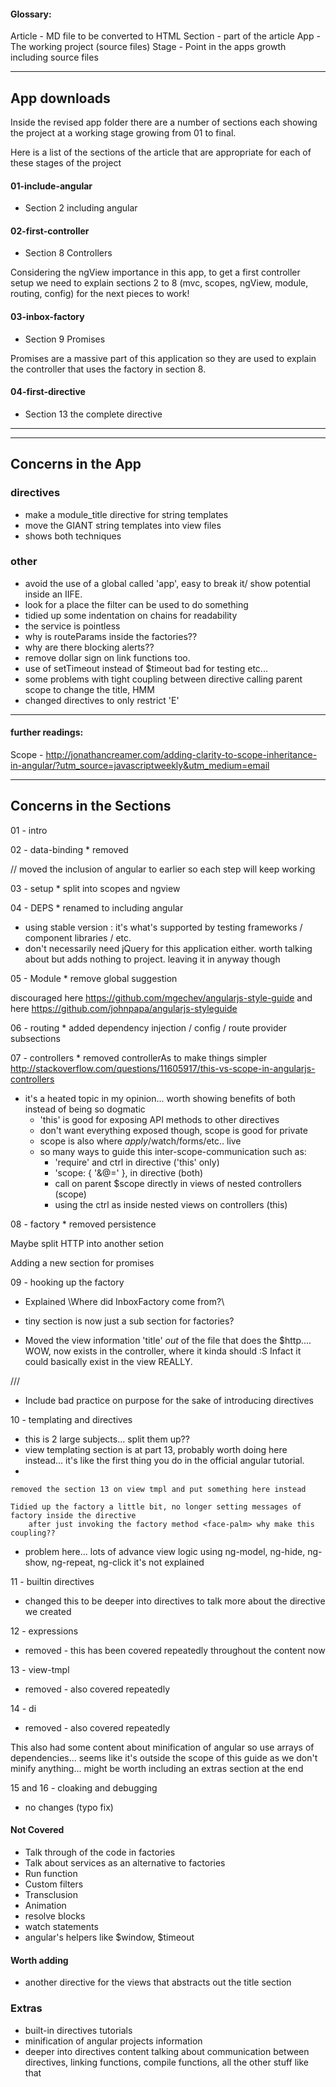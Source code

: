 #### Glossary:
Article - MD file to be converted to HTML
Section - part of the article
App - The working project (source files)
Stage - Point in the apps growth including source files

_____
## App downloads

Inside the revised app folder there are a number of sections each showing the project at a working stage growing from 01 to final.

Here is a list of the sections of the article that are appropriate for each of these stages of the project

#### 01-include-angular
- Section 2 including angular

#### 02-first-controller
- Section 8 Controllers

Considering the ngView importance in this app, to get a first controller setup we need to explain sections 2 to 8 (mvc, scopes, ngView, module, routing, config) for the next pieces to work!

#### 03-inbox-factory
- Section 9 Promises

Promises are a massive part of this application so they are used to explain the controller that uses the factory in section 8.

#### 04-first-directive
- Section 13 the complete directive


_____


----

## Concerns in the App

### directives
- make a module_title directive for string templates
- move the GIANT string templates into view files
- shows both techniques

### other
- avoid the use of a global called 'app', easy to break it/ show potential inside an IIFE.
- look for a place the filter can be used to do something
- tidied up some indentation on chains for readability
- the service is pointless
- why is routeParams inside the factories??
- why are there blocking alerts??
- remove dollar sign on link functions too.
- use of setTimeout instead of $timeout bad for testing etc...
- some problems with tight coupling between directive calling parent scope to change the title, HMM
- changed directives to only restrict 'E'





----

#### further readings:
Scope - http://jonathancreamer.com/adding-clarity-to-scope-inheritance-in-angular/?utm_source=javascriptweekly&utm_medium=email





----


## Concerns in the Sections

01 - intro


02 - data-binding * removed

// moved the inclusion of angular to earlier so each step will keep working


03 - setup * split into scopes and ngview



04 - DEPS * renamed to including angular

* using stable version : it's what's supported by testing frameworks / component libraries / etc.
* don't necessarily need jQuery for this application either. worth talking about but adds nothing to project. leaving it in anyway though



05 - Module * remove global suggestion

discouraged here https://github.com/mgechev/angularjs-style-guide
and here https://github.com/johnpapa/angularjs-styleguide



06 - routing * added dependency injection / config / route provider subsections



07 - controllers * removed controllerAs to make things simpler
http://stackoverflow.com/questions/11605917/this-vs-scope-in-angularjs-controllers
    
* it's a heated topic in my opinion... worth showing benefits of both instead of being so dogmatic
    * 'this' is good for exposing API methods to other directives
    * don't want everything exposed though, scope is good for private
    * scope is also where $apply/$watch/forms/etc.. live
    * so many ways to guide this inter-scope-communication such as: 
        * 'require' and ctrl in directive ('this' only)
        * 'scope: { '&@=' }, in directive (both)
        * call on parent $scope directly in views of nested controllers (scope)
        * using the ctrl as inside nested views on controllers (this)



08 - factory * removed persistence

Maybe split HTTP into another setion

Adding a new section for promises



09 - hooking up the factory

* Explained \Where did InboxFactory come from?\
* tiny section is now just a sub section for factories?

* Moved the view information 'title' _out_ of the file that does the $http.... WOW, now exists in the controller, where it kinda should :S Infact it could basically exist in the view REALLY.

///
*  Include bad practice on purpose for the sake of introducing directives




10 - templating and directives

* this is 2 large subjects... split them up??
* view templating section is at part 13, probably worth doing here instead... it's like the first thing you do in the official angular tutorial.
* 

    removed the section 13 on view tmpl and put something here instead

    Tidied up the factory a little bit, no longer setting messages of factory inside the directive
        after just invoking the factory method <face-palm> why make this coupling??

* problem here... lots of advance view logic using ng-model, ng-hide, ng-show, ng-repeat, ng-click
    it's not explained



11 - builtin directives

* changed this to be deeper into directives to talk more about the directive we created



12 - expressions

* removed - this has been covered repeatedly throughout the content now



13 - view-tmpl


* removed - also covered repeatedly



14 - di

* removed - also covered repeatedly

This also had some content about minification of angular so use arrays of dependencies... seems like it's outside the scope of this guide as we don't minify anything... might be worth including an extras section at the end


15 and 16 - cloaking and debugging

* no changes (typo fix)




#### Not Covered
- Talk through of the code in factories
- Talk about services as an alternative to factories
- Run function
- Custom filters
- Transclusion
- Animation
- resolve blocks
- watch statements
- angular's helpers like $window, $timeout

#### Worth adding
- another directive for the views that abstracts out the title section

### Extras

- built-in directives tutorials
- minification of angular projects information
- deeper into directives content talking about communication between directives, linking functions, compile functions, all the other stuff like that

